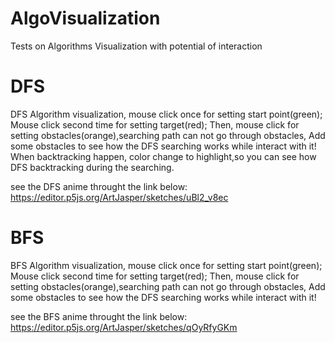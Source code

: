 # AlgoVisualization
Tests on Algorithms Visualization with potential of interaction
# DFS
DFS Algorithm visualization, mouse click once for setting start point(green);
Mouse click second time for setting target(red);
Then, mouse click for setting obstacles(orange),searching path can not go through obstacles,
Add some obstacles to see how the DFS searching works while interact with it!
When backtracking happen, color change to highlight,so you can see how DFS backtracking during the searching.

see the DFS anime throught the link below:
https://editor.p5js.org/ArtJasper/sketches/uBl2_v8ec

# BFS
BFS Algorithm visualization, mouse click once for setting start point(green);
Mouse click second time for setting target(red);
Then, mouse click for setting obstacles(orange),searching path can not go through obstacles,
Add some obstacles to see how the DFS searching works while interact with it!

see the BFS anime throught the link below:
https://editor.p5js.org/ArtJasper/sketches/qOyRfyGKm


